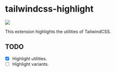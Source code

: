 # tailwindcss-highlight

![](https://raw.githubusercontent.com/ellreka/tailwindcss-highlight/main/assets/image_01.png)

This extension highlights the utilities of TailwindCSS.

## TODO

- [x] Highlight utilities.
- [ ] Highlight variants.

